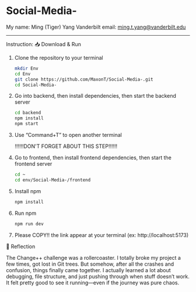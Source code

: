 # Social-Media-
My name: Ming (Tiger) Yang
Vanderbilt email: ming.t.yang@vanderbilt.edu

------
Instruction: 
📥 Download & Run

1. Clone the repository to your terminal
   ```bash
   mkdir Env
   cd Env
   git clone https://github.com/MaxonT/Social-Media-.git
   cd Social-Media-

2. Go into backend, then install dependencies, then start the backend server
   ```bash
   cd backend
   npm install
   npm start 

3. Use “Command+T” to open another terminal

   !!!!!!DON'T FORGET ABOUT THIS STEP!!!!!!

4. Go to frontend, then install frontend dependencies, then start the frontend server
   ```bash
   cd ~
   cd env/Social-Media-/frontend

5. Install npm
   ```bash
   npm install

   
6. Run npm
   ```bash
   npm run dev

8. Please COPY!! the link appear at your terminal
   (ex: http://localhost:5173)


📝 Reflection

The Change++ challenge was a rollercoaster. I totally broke my project a few times, got lost in Git trees. But somehow, after all the crashes and confusion, things finally came together. I actually learned a lot about debugging, file structure, and just pushing through when stuff doesn’t work. It felt pretty good to see it running—even if the journey was pure chaos.
   

